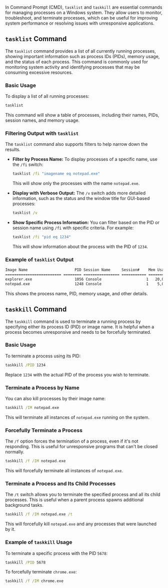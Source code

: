 In Command Prompt (CMD), `tasklist` and `taskkill` are essential commands for managing processes on a Windows system. They allow users to monitor, troubleshoot, and terminate processes, which can be useful for improving system performance or resolving issues with unresponsive applications.

## `tasklist` Command

The `tasklist` command provides a list of all currently running processes, showing important information such as process IDs (PIDs), memory usage, and the status of each process. This command is commonly used for monitoring system activity and identifying processes that may be consuming excessive resources.

### Basic Usage

To display a list of all running processes:

```cmd
tasklist
```

This command will show a table of processes, including their names, PIDs, session names, and memory usage.

### Filtering Output with `tasklist`

The `tasklist` command also supports filters to help narrow down the results.

- **Filter by Process Name:** To display processes of a specific name, use the `/fi` switch:

    ```cmd
    tasklist /fi "imagename eq notepad.exe"
    ```

    This will show only the processes with the name `notepad.exe`.

- **Display with Verbose Output:** The `/v` switch adds more detailed information, such as the status and the window title for GUI-based processes:

    ```cmd
    tasklist /v
    ```

- **Show Specific Process Information:** You can filter based on the PID or session name using `/fi` with specific criteria. For example:
    
    ```cmd
    tasklist /fi "pid eq 1234"
    ```
    
    This will show information about the process with the PID of `1234`.
    

### Example of `tasklist` Output

```cmd
Image Name                     PID Session Name     Session#    Mem Usage
========================= ======== ================ =========== ============
explorer.exe                   1056 Console                    1   20,000 K
notepad.exe                    1248 Console                    1    5,000 K
```

This shows the process name, PID, memory usage, and other details.

## `taskkill` Command

The `taskkill` command is used to terminate a running process by specifying either its process ID (PID) or image name. It is helpful when a process becomes unresponsive and needs to be forcefully terminated.

### Basic Usage

To terminate a process using its PID:

```cmd
taskkill /PID 1234
```

Replace `1234` with the actual PID of the process you wish to terminate.

### Terminate a Process by Name

You can also kill processes by their image name:

```cmd
taskkill /IM notepad.exe
```

This will terminate all instances of `notepad.exe` running on the system.

### Forcefully Terminate a Process

The `/f` option forces the termination of a process, even if it's not responding. This is useful for unresponsive programs that can't be closed normally.

```cmd
taskkill /f /IM notepad.exe
```

This will forcefully terminate all instances of `notepad.exe`.

### Terminate a Process and Its Child Processes

The `/t` switch allows you to terminate the specified process and all its child processes. This is useful when a parent process spawns additional background tasks.

```cmd
taskkill /f /IM notepad.exe /t
```

This will forcefully kill `notepad.exe` and any processes that were launched by it.

### Example of `taskkill` Usage

To terminate a specific process with the PID `5678`:

```cmd
taskkill /PID 5678
```

To forcefully terminate `chrome.exe`:

```cmd
taskkill /f /IM chrome.exe
```